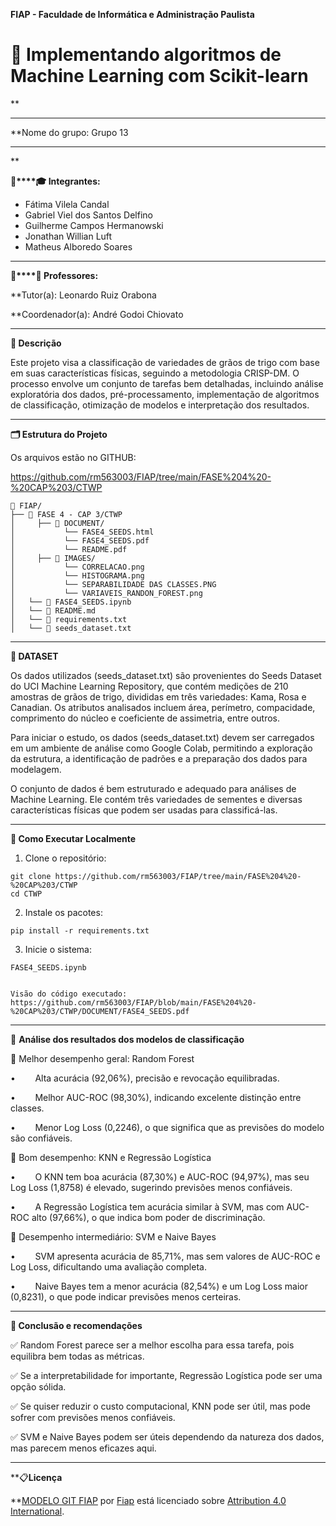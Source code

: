 <style>
</style>

**FIAP - Faculdade de Informática e Administração Paulista**

[](https://www.fiap.com.br/)

# 🌊 Implementando algoritmos de Machine Learning com Scikit-learn

**

---

**Nome do grupo: Grupo 13

---

**

**👨‍****🎓 Integrantes:**

- Fátima Vilela Candal
- Gabriel Viel dos Santos Delfino
- Guilherme Campos Hermanowski
- Jonathan Willian Luft
- Matheus Alboredo Soares
  
---  

**👩‍****🏫 Professores:**

**Tutor(a):  Leonardo  Ruiz Orabona

**Coordenador(a): André  Godoi Chiovato

---

**📜 Descrição**

Este projeto visa a classificação de variedades de grãos de trigo com base em suas características físicas, seguindo a metodologia CRISP-DM. O processo envolve um conjunto de tarefas bem detalhadas, incluindo análise exploratória dos dados, pré-processamento, implementação de algoritmos de classificação, otimização de modelos e interpretação dos resultados.

---

**🗂️ Estrutura do Projeto**

Os arquivos estão no GITHUB: 

https://github.com/rm563003/FIAP/tree/main/FASE%204%20-%20CAP%203/CTWP

```
📂 FIAP/ 
├── 📁 FASE 4 - CAP 3/CTWP
│     ├── 📁 DOCUMENT/
│           └── FASE4_SEEDS.html
│           └── FASE4_SEEDS.pdf
│           └── README.pdf
│     ├── 📁 IMAGES/
│           └── CORRELACAO.png
│           └── HISTOGRAMA.png
│           └── SEPARABILIDADE DAS CLASSES.PNG
│           └── VARIAVEIS_RANDON_FOREST.png
│   └── 📄 FASE4_SEEDS.ipynb
│   └── 📄 README.md
│   └── 📄 requirements.txt
│   └── 📄 seeds_dataset.txt
```
  
---  

**🔧 DATASET**

Os dados utilizados (seeds_dataset.txt) são provenientes do Seeds Dataset do UCI Machine Learning Repository, que contém medições de 210 amostras de grãos de trigo, divididas em três variedades: Kama, Rosa e Canadian. Os atributos analisados
incluem área, perímetro, compacidade, comprimento do núcleo e coeficiente de
assimetria, entre outros.

Para iniciar o estudo, os dados (seeds_dataset.txt) devem ser carregados em um
ambiente de análise como Google Colab, permitindo a exploração da estrutura, a
identificação de padrões e a preparação dos dados para modelagem.

O conjunto de dados é bem estruturado e adequado para análises de Machine Learning. Ele contém três variedades de sementes e diversas características físicas que podem ser usadas para classificá-las.

---

**🚀 Como Executar Localmente**

1. Clone o repositório:

```
git clone https://github.com/rm563003/FIAP/tree/main/FASE%204%20-%20CAP%203/CTWP
cd CTWP
```

2. Instale os pacotes:

```
pip install -r requirements.txt
```

3. Inicie o sistema:

```
FASE4_SEEDS.ipynb


Visão do código executado:
https://github.com/rm563003/FIAP/blob/main/FASE%204%20-%20CAP%203/CTWP/DOCUMENT/FASE4_SEEDS.pdf
```



---

**🔧** **Análise dos resultados dos modelos de classificação**

🔹 Melhor desempenho geral: Random Forest

•        Alta acurácia (92,06%), precisão e revocação equilibradas.

•        Melhor AUC-ROC (98,30%), indicando excelente distinção entre classes.

•        Menor Log Loss (0,2246), o que significa que as previsões do modelo são confiáveis.

🔹 Bom desempenho: KNN e Regressão Logística

•        O KNN tem boa acurácia (87,30%) e AUC-ROC (94,97%), mas seu Log Loss (1,8758) é elevado, sugerindo previsões menos confiáveis.

•        A Regressão Logística tem acurácia similar à SVM, mas com AUC-ROC alto (97,66%), o que indica bom poder de discriminação.

🔹 Desempenho intermediário: SVM e Naive Bayes

•        SVM apresenta acurácia de 85,71%, mas sem valores de AUC-ROC e Log Loss, dificultando uma avaliação completa.

•        Naive Bayes tem a menor acurácia (82,54%) e um Log Loss maior (0,8231), o que pode indicar previsões menos certeiras.

---


**🔧 Conclusão e recomendações**

✅ Random Forest parece ser a melhor escolha para essa tarefa, pois equilibra bem todas as métricas.

✅ Se a interpretabilidade for importante, Regressão Logística pode ser uma opção sólida.

✅ Se quiser reduzir o custo computacional, KNN pode ser útil, mas pode sofrer com previsões menos confiáveis.

✅ SVM e Naive Bayes podem ser úteis dependendo da natureza dos dados, mas parecem menos eficazes aqui.


---

**📋**Licença**

**[MODELO GIT FIAP](https://github.com/agodoi/template) por [Fiap](https://fiap.com.br/) está licenciado sobre [Attribution 4.0 International](http://creativecommons.org/licenses/by/4.0/?ref=chooser-v1).
